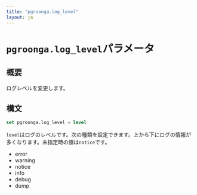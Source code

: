 ```yaml
---
title: "pgroonga.log_level"
layout: ja
---
```


# `pgroonga.log_level`パラメータ

## 概要

ログレベルを変更します。

## 構文

```sql
set pgroonga.log_level = level
```

`level`はログのレベルです。次の種類を設定できます。上から下にログの情報が多くなります。未指定時の値は`notice`です。

* error
* warning
* notice
* info
* debug
* dump

